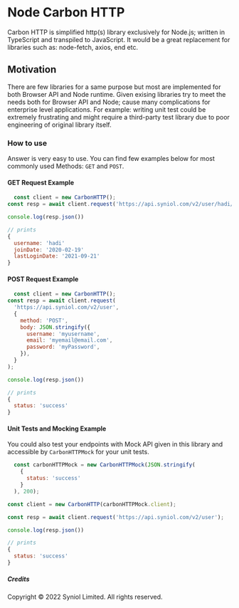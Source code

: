 # Node Carbon HTTP
Carbon HTTP is simplified http(s) library exclusively for Node.js; 
written in TypeScript and transpiled to JavaScript. It would be a 
great replacement for libraries such as: node-fetch, axios, end etc.


## Motivation
There are few libraries for a same purpose but most are implemented 
for both Browser API and Node runtime. Given exising libraries try to 
meet the needs both for Browser API and Node; cause many complications 
for enterprise level applications. For example:  writing unit test could 
be extremely frustrating and might require a third-party test library due 
to poor engineering of original library itself.


### How to use
Answer is very easy to use. You can find few examples below for most commonly 
used Methods: `GET` and `POST`.


#### GET Request Example

```javascript
  const client = new CarbonHTTP();
const resp = await client.request('https://api.syniol.com/v2/user/hadi/history');

console.log(resp.json())

// prints
{
  username: 'hadi'
  joinDate: '2020-02-19'
  lastLoginDate: '2021-09-21'
}
```

#### POST Request Example

```javascript
  const client = new CarbonHTTP();
const resp = await client.request(
  'https://api.syniol.com/v2/user',
  {
    method: 'POST',
    body: JSON.stringify({
      username: 'myusername',
      email: 'myemail@email.com',
      password: 'myPassword',
    }),
  }
);

console.log(resp.json())

// prints
{
  status: 'success'
}
```


#### Unit Tests and Mocking Example
You could also test your endpoints with Mock API given in this library
and accessible by `CarbonHTTPMock` for your unit tests.

```javascript
  const carbonHTTPMock = new CarbonHTTPMock(JSON.stringify(
    { 
      status: 'success' 
    }
  ), 200);

const client = new CarbonHTTP(carbonHTTPMock.client);

const resp = await client.request('https://api.syniol.com/v2/user');

console.log(resp.json())

// prints
{
  status: 'success'
}
```


##### Credits
Copyright &copy; 2022 Syniol Limited. All rights reserved.
